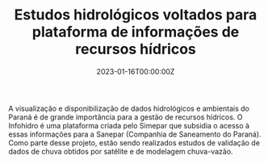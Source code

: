 ﻿---
date: "2023-01-16T00:00:00Z"
external_link: ""
image:
  caption: Simepar
  focal_point: "Center"
  placement: 1
links:
- icon: magnifying-glass
  icon_pack: fas
  name: Plataforma Infohidro
  url: https://infohidro.simepar.br/

summary: 
tags:
- Estudos hidrológicos
- Estatística
- Análise de dados
- Programação em linguagem Python
- Simepar
title: Estudos hidrológicos voltados para plataforma de informações de recursos hídricos
url_code: ""
url_pdf: ""
url_slides: ""
url_video: ""


show_date: false
share: false
profile: true
pager: false
---

A visualização e disponibilização de dados hidrológicos e ambientais do Paraná é de grande importância para a gestão de recursos hídricos. O Infohidro é uma plataforma criada pelo Simepar que subsidia o acesso à essas informações para a Sanepar (Companhia de Saneamento do Paraná).
Como parte desse projeto, estão sendo realizados estudos de validação de dados de chuva obtidos por satélite e de modelagem chuva-vazão.





